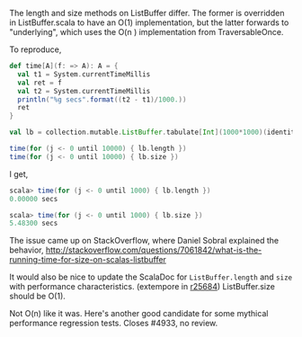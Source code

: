 The length and size methods on ListBuffer differ. The former is overridden in ListBuffer.scala to have an O(1) implementation, but the latter forwards to "underlying", which uses the O(n ) implementation from TraversableOnce.

To reproduce,

```scala
def time[A](f: => A): A = {
  val t1 = System.currentTimeMillis
  val ret = f
  val t2 = System.currentTimeMillis
  println("%g secs".format((t2 - t1)/1000.))
  ret
}

val lb = collection.mutable.ListBuffer.tabulate[Int](1000*1000)(identity)

time(for (j <- 0 until 10000) { lb.length })
time(for (j <- 0 until 10000) { lb.size })
```

I get,

```scala
scala> time(for (j <- 0 until 1000) { lb.length })
0.00000 secs

scala> time(for (j <- 0 until 1000) { lb.size })
5.48300 secs
```

The issue came up on StackOverflow, where Daniel Sobral explained the behavior,
http://stackoverflow.com/questions/7061842/what-is-the-running-time-for-size-on-scalas-listbuffer

It would also be nice to update the ScalaDoc for `ListBuffer.length` and `size` with performance characteristics.
(extempore in [r25684](https://codereview.scala-lang.org/fisheye/changelog/scala-svn?cs=25684)) ListBuffer.size should be O(1).

Not O(n) like it was.  Here's another good candidate for some
mythical performance regression tests.  Closes #4933, no review.
